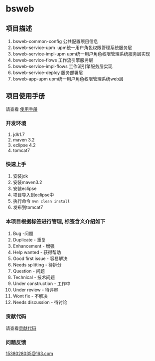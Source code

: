 # bsweb

## 项目描述

 1.	bsweb-common-config 公共配置项目信息
 2.	bsweb-service-upm   upm统一用户角色权限管理系统服务层
 3.	bsweb-service-impl-upm upm统一用户角色权限管理系统服务层实现
 4.	bsweb-service-flows 工作流引擎服务层
 5.	bsweb-service-impl-flows 工作流引擎服务层实现
 6.	bsweb-service-deploy 服务部署层
 7.	bsweb-app-upm upm统一用户角色权限管理系统web层
 
## 项目使用手册
请查看 [使用手册](https://15838028035.github.io/bsweb/)

### 开发环境
1. jdk1.7
2. maven 3.2
3. eclipse 4.2
4. tomcat7

### 快速上手
1. 安装jdk
2. 安装maven3.2
3. 安装eclipse 
4. 项目导入到eclipse中
5. 执行命令 ``` mvn clean install ```
6. 发布到tomcat7
  
### 本项目根据标签进行管理, 标签含义介绍如下
 1. Bug -问题
 2. Duplicate - 重复
 3. Enhancement - 增强
 4. Help wanted - 获得帮助
 5. Good first issue - 容易解决
 6. Needs splitting - 待拆分
 7. Question - 问题
 8. Technical - 技术问题
 9. Under construction - 工作中
 10. Under review - 待评审
 11. Wont fix - 不解决
 12. Needs discussion - 待讨论

### 贡献代码
  请查看[贡献代码](CONTRIBUTING.md)
### 问题反馈
 1538028035@163.com
 


 
